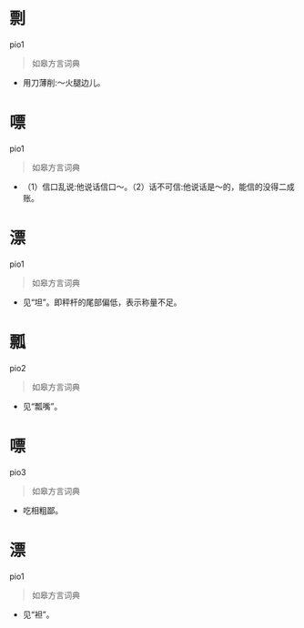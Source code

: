 # 剽
pio1
> 如皋方言词典
- 用刀薄削:～火腿边儿。

# 嘌
pio1
> 如皋方言词典
- （1）信口乱说:他说话信口～。（2）话不可信:他说话是～的，能信的没得二成账。

# 漂
pio1
> 如皋方言词典
- 见“坦”。即秤杆的尾部偏低，表示称量不足。

# 瓢
pio2
> 如皋方言词典
- 见“瓢嘴”。

# 嘌
pio3
> 如皋方言词典
- 吃相粗鄙。

# 漂
pio1
> 如皋方言词典
- 见“袒”。
